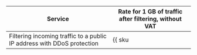 | Service | Rate for 1 GB of traffic after filtering, without VAT | 
| ----- | ----- |
| Filtering incoming traffic to a public IP address with DDoS protection | {{ sku|RUB|network.ingress.inet.antiddos.qrator|string }} |
